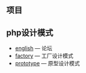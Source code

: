 ## 项目

## php设计模式
- [english](?path=php-book-design_patterns-english.md) — 论坛
- [factory](?path=php-book-design_patterns-factory.md) — 工厂设计模式
- [prototype](?path=php-book-design_patterns-prototype.md) — 原型设计模式